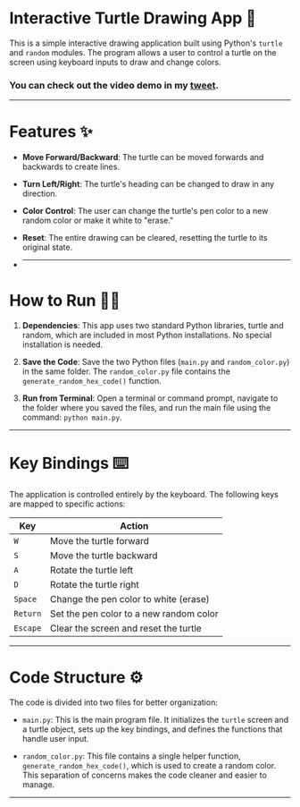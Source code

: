 # Interactive Turtle Drawing App 🐢
This is a simple interactive drawing application built using Python's `turtle` and `random` modules. The program allows a user to control a turtle on the screen using keyboard inputs to draw and change colors.


### You can check out the video demo in my [tweet](https://x.com/nazanin_ashrafi/status/1957866431917207995).

<hr>


# Features ✨
* **Move Forward/Backward**: The turtle can be moved forwards and backwards to create lines.

* **Turn Left/Right**: The turtle's heading can be changed to draw in any direction.

* **Color Control**: The user can change the turtle's pen color to a new random color or make it white to "erase."

* **Reset**: The entire drawing can be cleared, resetting the turtle to its original state.
* <hr>


# How to Run 🏃‍♂️
1. **Dependencies**: This app uses two standard Python libraries, turtle and random, which are included in most Python installations. No special installation is needed.

2. **Save the Code**: Save the two Python files (`main.py` and `random_color.py`) in the same folder. The `random_color.py` file contains the `generate_random_hex_code()` function.

3. **Run from Terminal**: Open a terminal or command prompt, navigate to the folder where you saved the files, and run the main file using the command: `python main.py`.

<hr>

# Key Bindings ⌨️
The application is controlled entirely by the keyboard. The following keys are mapped to specific actions:

| Key | Action |
|---|---|
| `W` | Move the turtle forward |
| `S` | Move the turtle backward |
| `A` | Rotate the turtle left |
| `D` | Rotate the turtle right |
| `Space` | Change the pen color to white (erase) |
| `Return` | Set the pen color to a new random color |
| `Escape` | Clear the screen and reset the turtle |

<hr>


# Code Structure ⚙️
The code is divided into two files for better organization:

* `main.py`: This is the main program file. It initializes the `turtle` screen and a turtle object, sets up the key bindings, and defines the functions that handle user input.

* `random_color.py`: This file contains a single helper function, `generate_random_hex_code()`, which is used to create a random color. This separation of concerns makes the code cleaner and easier to manage.

<hr>





